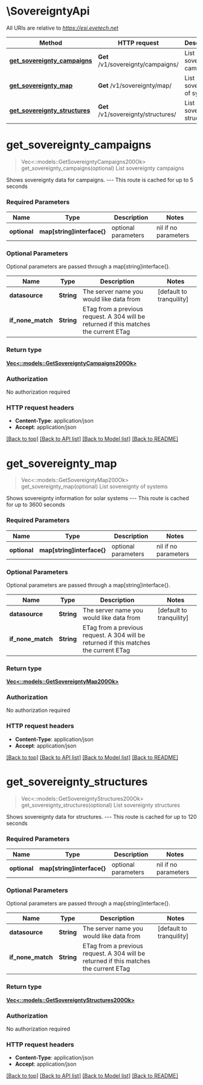 # \SovereigntyApi

All URIs are relative to *https://esi.evetech.net*

Method | HTTP request | Description
------------- | ------------- | -------------
[**get_sovereignty_campaigns**](SovereigntyApi.md#get_sovereignty_campaigns) | **Get** /v1/sovereignty/campaigns/ | List sovereignty campaigns
[**get_sovereignty_map**](SovereigntyApi.md#get_sovereignty_map) | **Get** /v1/sovereignty/map/ | List sovereignty of systems
[**get_sovereignty_structures**](SovereigntyApi.md#get_sovereignty_structures) | **Get** /v1/sovereignty/structures/ | List sovereignty structures


# **get_sovereignty_campaigns**
> Vec<::models::GetSovereigntyCampaigns200Ok> get_sovereignty_campaigns(optional)
List sovereignty campaigns

Shows sovereignty data for campaigns.  ---  This route is cached for up to 5 seconds

### Required Parameters

Name | Type | Description  | Notes
------------- | ------------- | ------------- | -------------
 **optional** | **map[string]interface{}** | optional parameters | nil if no parameters

### Optional Parameters
Optional parameters are passed through a map[string]interface{}.

Name | Type | Description  | Notes
------------- | ------------- | ------------- | -------------
 **datasource** | **String**| The server name you would like data from | [default to tranquility]
 **if_none_match** | **String**| ETag from a previous request. A 304 will be returned if this matches the current ETag | 

### Return type

[**Vec<::models::GetSovereigntyCampaigns200Ok>**](get_sovereignty_campaigns_200_ok.md)

### Authorization

No authorization required

### HTTP request headers

 - **Content-Type**: application/json
 - **Accept**: application/json

[[Back to top]](#) [[Back to API list]](../README.md#documentation-for-api-endpoints) [[Back to Model list]](../README.md#documentation-for-models) [[Back to README]](../README.md)

# **get_sovereignty_map**
> Vec<::models::GetSovereigntyMap200Ok> get_sovereignty_map(optional)
List sovereignty of systems

Shows sovereignty information for solar systems  ---  This route is cached for up to 3600 seconds

### Required Parameters

Name | Type | Description  | Notes
------------- | ------------- | ------------- | -------------
 **optional** | **map[string]interface{}** | optional parameters | nil if no parameters

### Optional Parameters
Optional parameters are passed through a map[string]interface{}.

Name | Type | Description  | Notes
------------- | ------------- | ------------- | -------------
 **datasource** | **String**| The server name you would like data from | [default to tranquility]
 **if_none_match** | **String**| ETag from a previous request. A 304 will be returned if this matches the current ETag | 

### Return type

[**Vec<::models::GetSovereigntyMap200Ok>**](get_sovereignty_map_200_ok.md)

### Authorization

No authorization required

### HTTP request headers

 - **Content-Type**: application/json
 - **Accept**: application/json

[[Back to top]](#) [[Back to API list]](../README.md#documentation-for-api-endpoints) [[Back to Model list]](../README.md#documentation-for-models) [[Back to README]](../README.md)

# **get_sovereignty_structures**
> Vec<::models::GetSovereigntyStructures200Ok> get_sovereignty_structures(optional)
List sovereignty structures

Shows sovereignty data for structures.  ---  This route is cached for up to 120 seconds

### Required Parameters

Name | Type | Description  | Notes
------------- | ------------- | ------------- | -------------
 **optional** | **map[string]interface{}** | optional parameters | nil if no parameters

### Optional Parameters
Optional parameters are passed through a map[string]interface{}.

Name | Type | Description  | Notes
------------- | ------------- | ------------- | -------------
 **datasource** | **String**| The server name you would like data from | [default to tranquility]
 **if_none_match** | **String**| ETag from a previous request. A 304 will be returned if this matches the current ETag | 

### Return type

[**Vec<::models::GetSovereigntyStructures200Ok>**](get_sovereignty_structures_200_ok.md)

### Authorization

No authorization required

### HTTP request headers

 - **Content-Type**: application/json
 - **Accept**: application/json

[[Back to top]](#) [[Back to API list]](../README.md#documentation-for-api-endpoints) [[Back to Model list]](../README.md#documentation-for-models) [[Back to README]](../README.md)


